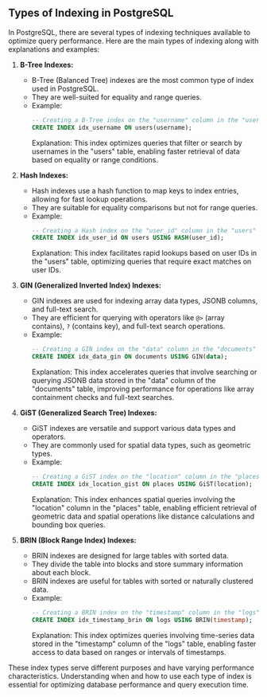 ## Types of Indexing in PostgreSQL

In PostgreSQL, there are several types of indexing techniques available to optimize query performance. Here are the main types of indexing along with explanations and examples:

1. **B-Tree Indexes:**
   - B-Tree (Balanced Tree) indexes are the most common type of index used in PostgreSQL.
   - They are well-suited for equality and range queries.
   - Example:
     ```sql
     -- Creating a B-Tree index on the "username" column in the "users" table:
     CREATE INDEX idx_username ON users(username);
     ```
     Explanation: This index optimizes queries that filter or search by usernames in the "users" table, enabling faster retrieval of data based on equality or range conditions.

2. **Hash Indexes:**
   - Hash indexes use a hash function to map keys to index entries, allowing for fast lookup operations.
   - They are suitable for equality comparisons but not for range queries.
   - Example:
     ```sql
     -- Creating a Hash index on the "user_id" column in the "users" table:
     CREATE INDEX idx_user_id ON users USING HASH(user_id);
     ```
     Explanation: This index facilitates rapid lookups based on user IDs in the "users" table, optimizing queries that require exact matches on user IDs.

3. **GIN (Generalized Inverted Index) Indexes:**
   - GIN indexes are used for indexing array data types, JSONB columns, and full-text search.
   - They are efficient for querying with operators like `@>` (array contains), `?` (contains key), and full-text search operations.
   - Example:
     ```sql
     -- Creating a GIN index on the "data" column in the "documents" table:
     CREATE INDEX idx_data_gin ON documents USING GIN(data);
     ```
     Explanation: This index accelerates queries that involve searching or querying JSONB data stored in the "data" column of the "documents" table, improving performance for operations like array containment checks and full-text searches.

4. **GiST (Generalized Search Tree) Indexes:**
   - GiST indexes are versatile and support various data types and operators.
   - They are commonly used for spatial data types, such as geometric types.
   - Example:
     ```sql
     -- Creating a GiST index on the "location" column in the "places" table:
     CREATE INDEX idx_location_gist ON places USING GiST(location);
     ```
     Explanation: This index enhances spatial queries involving the "location" column in the "places" table, enabling efficient retrieval of geometric data and spatial operations like distance calculations and bounding box queries.

5. **BRIN (Block Range Index) Indexes:**
   - BRIN indexes are designed for large tables with sorted data.
   - They divide the table into blocks and store summary information about each block.
   - BRIN indexes are useful for tables with sorted or naturally clustered data.
   - Example:
     ```sql
     -- Creating a BRIN index on the "timestamp" column in the "logs" table:
     CREATE INDEX idx_timestamp_brin ON logs USING BRIN(timestamp);
     ```
     Explanation: This index optimizes queries involving time-series data stored in the "timestamp" column of the "logs" table, enabling faster access to data based on ranges or intervals of timestamps.

These index types serve different purposes and have varying performance characteristics. Understanding when and how to use each type of index is essential for optimizing database performance and query execution time.
